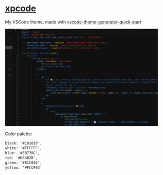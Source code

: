 # [xpcode](https://github.com/xmagee/xpcode)

My VSCode theme, made with [vscode-theme-generator-quick-start](https://github.com/Tyriar/vscode-theme-generator-quick-start)

![xpcode preview image](https://raw.githubusercontent.com/xmagee/xpcode/main/theme_img_1.png)

Color palette: 
```
black: '#101010',
white: '#FFFFFF',
blue: '#3B77BC',
red: '#DE482B',
green: '#81C046',
yellow: '#FCCF03'
```